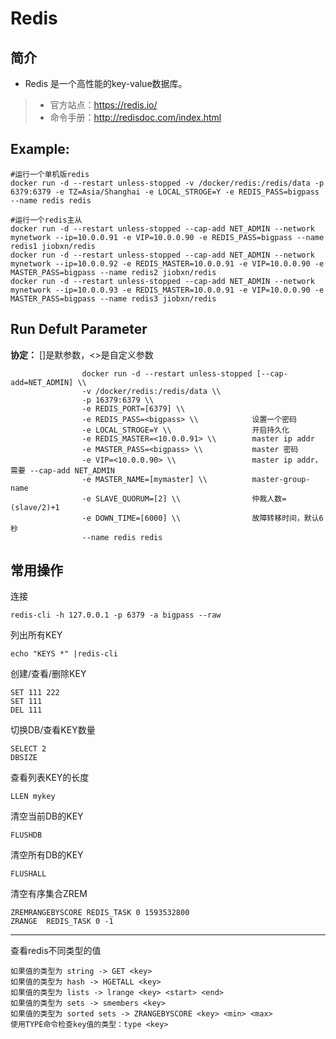 Redis
===
## 简介
* Redis 是一个高性能的key-value数据库。
> * 官方站点：https://redis.io/
> * 命令手册：http://redisdoc.com/index.html

## Example:

    #运行一个单机版redis
    docker run -d --restart unless-stopped -v /docker/redis:/redis/data -p 6379:6379 -e TZ=Asia/Shanghai -e LOCAL_STROGE=Y -e REDIS_PASS=bigpass --name redis redis

    #运行一个redis主从
    docker run -d --restart unless-stopped --cap-add NET_ADMIN --network mynetwork --ip=10.0.0.91 -e VIP=10.0.0.90 -e REDIS_PASS=bigpass --name redis1 jiobxn/redis
    docker run -d --restart unless-stopped --cap-add NET_ADMIN --network mynetwork --ip=10.0.0.92 -e REDIS_MASTER=10.0.0.91 -e VIP=10.0.0.90 -e MASTER_PASS=bigpass --name redis2 jiobxn/redis 
    docker run -d --restart unless-stopped --cap-add NET_ADMIN --network mynetwork --ip=10.0.0.93 -e REDIS_MASTER=10.0.0.91 -e VIP=10.0.0.90 -e MASTER_PASS=bigpass --name redis3 jiobxn/redis

## Run Defult Parameter
**协定：** []是默参数，<>是自定义参数

					docker run -d --restart unless-stopped [--cap-add=NET_ADMIN] \\
					-v /docker/redis:/redis/data \\
					-p 16379:6379 \\
					-e REDIS_PORT=[6379] \\
					-e REDIS_PASS=<bigpass> \\            设置一个密码
					-e LOCAL_STROGE=Y \\                  开启持久化
					-e REDIS_MASTER=<10.0.0.91> \\        master ip addr
					-e MASTER_PASS=<bigpass> \\           master 密码
					-e VIP=<10.0.0.90> \\                 master ip addr，需要 --cap-add NET_ADMIN
					-e MASTER_NAME=[mymaster] \\          master-group-name
					-e SLAVE_QUORUM=[2] \\                仲裁人数=(slave/2)+1
					-e DOWN_TIME=[6000] \\                故障转移时间，默认6秒
					--name redis redis

## 常用操作

连接

    redis-cli -h 127.0.0.1 -p 6379 -a bigpass --raw

列出所有KEY

    echo "KEYS *" |redis-cli

创建/查看/删除KEY

    SET 111 222
    SET 111
    DEL 111

切换DB/查看KEY数量

    SELECT 2
    DBSIZE

查看列表KEY的长度

    LLEN mykey

清空当前DB的KEY

    FLUSHDB

清空所有DB的KEY

    FLUSHALL

清空有序集合ZREM

    ZREMRANGEBYSCORE REDIS_TASK 0 1593532800    
    ZRANGE  REDIS_TASK 0 -1

****

查看redis不同类型的值

    如果值的类型为 string -> GET <key>
    如果值的类型为 hash -> HGETALL <key>
    如果值的类型为 lists -> lrange <key> <start> <end>
    如果值的类型为 sets -> smembers <key>
    如果值的类型为 sorted sets -> ZRANGEBYSCORE <key> <min> <max>
    使用TYPE命令检查key值的类型：type <key>

